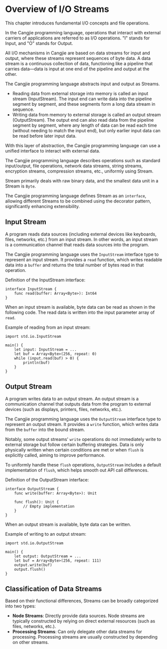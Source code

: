 # Overview of I/O Streams

This chapter introduces fundamental I/O concepts and file operations.

In the Cangjie programming language, operations that interact with external carriers of applications are referred to as I/O operations. "I" stands for Input, and "O" stands for Output.

All I/O mechanisms in Cangjie are based on data streams for input and output, where these streams represent sequences of byte data. A data stream is a continuous collection of data, functioning like a pipeline that carries data—data is input at one end of the pipeline and output at the other.

The Cangjie programming language abstracts input and output as Streams.

- Reading data from external storage into memory is called an input stream (InputStream). The input end can write data into the pipeline segment by segment, and these segments form a long data stream in sequence.
- Writing data from memory to external storage is called an output stream (OutputStream). The output end can also read data from the pipeline segment by segment, where any length of data can be read each time (without needing to match the input end), but only earlier input data can be read before later input data.

With this layer of abstraction, the Cangjie programming language can use a unified interface to interact with external data.

The Cangjie programming language describes operations such as standard input/output, file operations, network data streams, string streams, encryption streams, compression streams, etc., uniformly using Stream.

Stream primarily deals with raw binary data, and the smallest data unit in a Stream is `Byte`.

The Cangjie programming language defines Stream as an `interface`, allowing different Streams to be combined using the decorator pattern, significantly enhancing extensibility.

## Input Stream

A program reads data sources (including external devices like keyboards, files, networks, etc.) from an input stream. In other words, an input stream is a communication channel that reads data sources into the program.

The Cangjie programming language uses the `InputStream` interface type to represent an input stream. It provides a `read` function, which writes readable data into a `buffer` and returns the total number of bytes read in that operation.

Definition of the InputStream interface:

<!-- run -->

```cangjie
interface InputStream {
    func read(buffer: Array<Byte>): Int64
}
```

When an input stream is available, byte data can be read as shown in the following code. The read data is written into the input parameter array of `read`.

Example of reading from an input stream:

```cangjie
import std.io.InputStream

main() {
    let input: InputStream = ...
    let buf = Array<Byte>(256, repeat: 0)
    while (input.read(buf) > 0) {
        println(buf)
    }
}
```

## Output Stream

A program writes data to an output stream. An output stream is a communication channel that outputs data from the program to external devices (such as displays, printers, files, networks, etc.).

The Cangjie programming language uses the `OutputStream` interface type to represent an output stream. It provides a `write` function, which writes data from the `buffer` into the bound stream.

Notably, some output streams' `write` operations do not immediately write to external storage but follow certain buffering strategies. Data is only physically written when certain conditions are met or when `flush` is explicitly called, aiming to improve performance.

To uniformly handle these `flush` operations, `OutputStream` includes a default implementation of `flush`, which helps smooth out API call differences.

Definition of the OutputStream interface:

```cangjie
interface OutputStream {
    func write(buffer: Array<Byte>): Unit

    func flush(): Unit {
        // Empty implementation
    }
}
```

When an output stream is available, byte data can be written.

Example of writing to an output stream:

```cangjie
import std.io.OutputStream

main() {
    let output: OutputStream = ...
    let buf = Array<Byte>(256, repeat: 111)
    output.write(buf)
    output.flush()
}
```

## Classification of Data Streams

Based on their functional differences, Streams can be broadly categorized into two types:

- **Node Streams**: Directly provide data sources. Node streams are typically constructed by relying on direct external resources (such as files, networks, etc.).
- **Processing Streams**: Can only delegate other data streams for processing. Processing streams are usually constructed by depending on other streams.